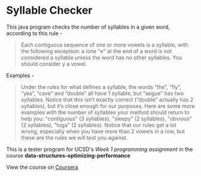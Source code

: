 # Syllable Checker

This java program checks the number of syllables in a given word, according to this rule - 

>Each contiguous sequence of one or more vowels is a syllable, with the following exception: a lone "e" at the end of a word is not considered a syllable unless the word has no other syllables. You should consider y a vowel.


Examples - 

> Under the rules for what defines a syllable, the words “the”, “fly”, “yes”, “cave” and “double” all
have 1 syllable, but "segue" has two syllables. Notice that this isn’t exactly correct (“double”
actually has 2 syllables), but it’s close enough for our purposes. Here are some more examples
with the number of syllables your method should return to help you: "contiguous" (3 syllables),
"sleepy" (2 syllables), "obvious" (2 syllables), "toga" (2 syllables). Notice that our rules get a lot
wrong, especially when you have more than 2 vowels in a row, but these are the rules we will
test you against. 

This is a tester program for UCSD's *Week 1 programming assignment* in the course **data-structures-optimizing-performance**

View the course on [Coursera](https://www.coursera.org/learn/data-structures-optimizing-performance/home/welcome)
